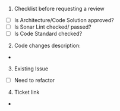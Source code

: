 1. Checklist before requesting a review
- [ ] Is Architecture/Code Solution approved?
- [ ] Is Sonar Lint checked/ passed?
- [ ] Is Code Standard checked?
2. Code changes description:
- 
3. Existing Issue
- [ ] Need to refactor
4. Ticket link
- 

